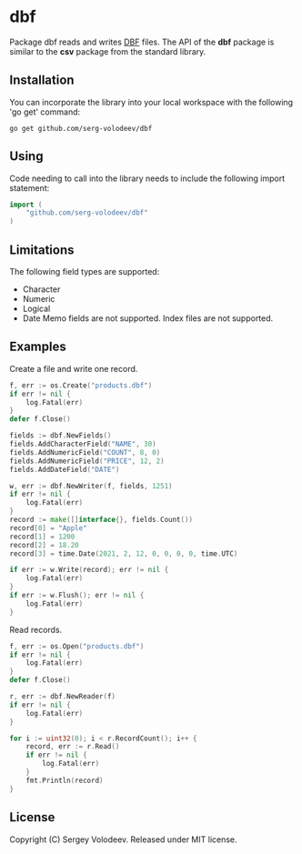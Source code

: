 # dbf
Package dbf reads and writes [DBF](http://en.wikipedia.org/wiki/DBase#File_formats) files.
The API of the __dbf__ package is similar to the __csv__ package from the standard library.

## Installation
You can incorporate the library into your local workspace with the following 'go get' command:

    go get github.com/serg-volodeev/dbf

## Using
Code needing to call into the library needs to include the following import statement:

```go
import (
    "github.com/serg-volodeev/dbf"
)
```

## Limitations
The following field types are supported:
- Character
- Numeric
- Logical
- Date
Memo fields are not supported. Index files are not supported.

## Examples
Сreate a file and write one record.
    
```go
f, err := os.Create("products.dbf")
if err != nil {
    log.Fatal(err)
}
defer f.Close()

fields := dbf.NewFields()
fields.AddCharacterField("NAME", 30)
fields.AddNumericField("COUNT", 8, 0)
fields.AddNumericField("PRICE", 12, 2)
fields.AddDateField("DATE")

w, err := dbf.NewWriter(f, fields, 1251)
if err != nil {
    log.Fatal(err)
}
record := make([]interface{}, fields.Count())
record[0] = "Apple"
record[1] = 1200
record[2] = 18.20
record[3] = time.Date(2021, 2, 12, 0, 0, 0, 0, time.UTC)

if err := w.Write(record); err != nil {
    log.Fatal(err)
}
if err := w.Flush(); err != nil {
    log.Fatal(err)
}
```

Read records.

```go
f, err := os.Open("products.dbf")
if err != nil {
    log.Fatal(err)
}
defer f.Close()

r, err := dbf.NewReader(f)
if err != nil {
    log.Fatal(err)
}

for i := uint32(0); i < r.RecordCount(); i++ {
    record, err := r.Read()
    if err != nil {
        log.Fatal(err)
    }
    fmt.Println(record)
}
```

## License
Copyright (C) Sergey Volodeev. Released under MIT license.